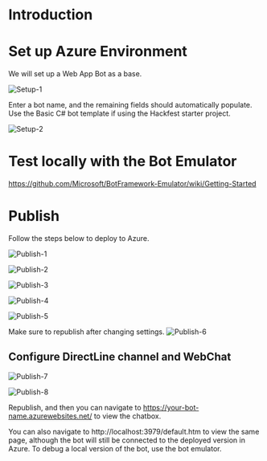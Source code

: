 # Introduction 
# Set up Azure Environment
We will set up a Web App Bot as a base.

![Setup-1](./assets/Setup-1.png)

Enter a bot name, and the remaining fields should automatically populate. Use the Basic C# bot template if using the Hackfest starter project.

![Setup-2](./assets/Setup-2.png)

# Test locally with the Bot Emulator
https://github.com/Microsoft/BotFramework-Emulator/wiki/Getting-Started

# Publish
Follow the steps below to deploy to Azure.

![Publish-1](./assets/Publish-1.png)

![Publish-2](./assets/Publish-2.png)

![Publish-3](./assets/Publish-3.png)

![Publish-4](./assets/Publish-4.png)

![Publish-5](./assets/Publish-5.png)

Make sure to republish after changing settings.
![Publish-6](./assets/Publish-6.png)

## Configure DirectLine channel and WebChat

![Publish-7](./assets/Publish-7.png)

![Publish-8](./assets/Publish-8.png)

Republish, and then you can navigate to https://your-bot-name.azurewebsites.net/ to view the chatbox.

You can also navigate to http://localhost:3979/default.htm to view the same page, although the bot will still be connected to the deployed version in Azure. To debug a local version of the bot, use the bot emulator.
